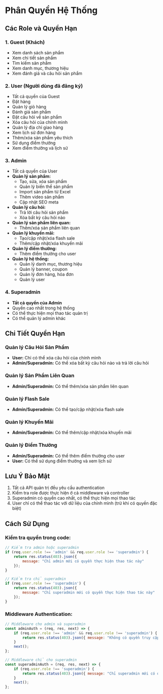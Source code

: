 # Phân Quyền Hệ Thống

## Các Role và Quyền Hạn

### 1. Guest (Khách)
- Xem danh sách sản phẩm
- Xem chi tiết sản phẩm
- Tìm kiếm sản phẩm
- Xem danh mục, thương hiệu
- Xem đánh giá và câu hỏi sản phẩm

### 2. User (Người dùng đã đăng ký)
- Tất cả quyền của Guest
- Đặt hàng
- Quản lý giỏ hàng
- Đánh giá sản phẩm
- Đặt câu hỏi về sản phẩm
- Xóa câu hỏi của chính mình
- Quản lý địa chỉ giao hàng
- Xem lịch sử đơn hàng
- Thêm/xóa sản phẩm yêu thích
- Sử dụng điểm thưởng
- Xem điểm thưởng và lịch sử

### 3. Admin
- Tất cả quyền của User
- **Quản lý sản phẩm:**
  - Tạo, sửa, xóa sản phẩm
  - Quản lý biến thể sản phẩm
  - Import sản phẩm từ Excel
  - Thêm video sản phẩm
  - Cập nhật SEO meta
- **Quản lý câu hỏi:**
  - Trả lời câu hỏi sản phẩm
  - Xóa bất kỳ câu hỏi nào
- **Quản lý sản phẩm liên quan:**
  - Thêm/xóa sản phẩm liên quan
- **Quản lý khuyến mãi:**
  - Tạo/cập nhật/xóa flash sale
  - Thêm/cập nhật/xóa khuyến mãi
- **Quản lý điểm thưởng:**
  - Thêm điểm thưởng cho user
- **Quản lý hệ thống:**
  - Quản lý danh mục, thương hiệu
  - Quản lý banner, coupon
  - Quản lý đơn hàng, hóa đơn
  - Quản lý user

### 4. Superadmin
- **Tất cả quyền của Admin**
- Quyền cao nhất trong hệ thống
- Có thể thực hiện mọi thao tác quản trị
- Có thể quản lý admin khác

## Chi Tiết Quyền Hạn

### Quản lý Câu Hỏi Sản Phẩm
- **User:** Chỉ có thể xóa câu hỏi của chính mình
- **Admin/Superadmin:** Có thể xóa bất kỳ câu hỏi nào và trả lời câu hỏi

### Quản lý Sản Phẩm Liên Quan
- **Admin/Superadmin:** Có thể thêm/xóa sản phẩm liên quan

### Quản lý Flash Sale
- **Admin/Superadmin:** Có thể tạo/cập nhật/xóa flash sale

### Quản lý Khuyến Mãi
- **Admin/Superadmin:** Có thể thêm/cập nhật/xóa khuyến mãi

### Quản lý Điểm Thưởng
- **Admin/Superadmin:** Có thể thêm điểm thưởng cho user
- **User:** Có thể sử dụng điểm thưởng và xem lịch sử

## Lưu Ý Bảo Mật

1. Tất cả API quản trị đều yêu cầu authentication
2. Kiểm tra role được thực hiện ở cả middleware và controller
3. Superadmin có quyền cao nhất, có thể thực hiện mọi thao tác
4. User chỉ có thể thao tác với dữ liệu của chính mình (trừ khi có quyền đặc biệt)

## Cách Sử Dụng

### Kiểm tra quyền trong code:
```javascript
// Kiểm tra admin hoặc superadmin
if (req.user.role !== 'admin' && req.user.role !== 'superadmin') {
    return res.status(403).json({ 
        message: "Chỉ admin mới có quyền thực hiện thao tác này" 
    });
}

// Kiểm tra chỉ superadmin
if (req.user.role !== 'superadmin') {
    return res.status(403).json({ 
        message: "Chỉ superadmin mới có quyền thực hiện thao tác này" 
    });
}
```

### Middleware Authentication:
```javascript
// Middleware cho admin và superadmin
const adminAuth = (req, res, next) => {
    if (req.user.role !== 'admin' && req.user.role !== 'superadmin') {
        return res.status(403).json({ message: "Không có quyền truy cập" });
    }
    next();
};

// Middleware chỉ cho superadmin
const superadminAuth = (req, res, next) => {
    if (req.user.role !== 'superadmin') {
        return res.status(403).json({ message: "Chỉ superadmin mới có quyền" });
    }
    next();
};
``` 